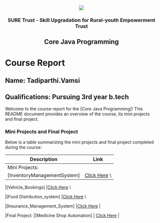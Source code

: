 <!-- PROJECT LOGO -->
<br />

<div align="center">
   <img src='https://user-images.githubusercontent.com/73131499/166115643-d3187f47-d38f-41b2-ae42-5ecbbc60de14.png' />


<h3 align="center">SURE Trust - Skill Upgradation for Rural-youth Empowerment Trust</h3>
  <h2> Core Java Programming </h2>
</div>

# Course Report

## Name: Tadiparthi.Vamsi

## Qualifications: Pursuing 3rd year b.tech

Welcome to the course report for the [Core Java Programming]! This README document provides an overview of the course, its mini projects and final project.

### Mini Projects and Final Project

Below is a table summarizing the mini projects and final project completed during the course:

| Description                     | Link                                   |
|--------------------------------|-----------------------------------------|
| Mini Projects: 
|[InventoryManagementSystem]    |[Click Here](https://github.com/sure-trust/G12_JAVA/tree/main/Mini%20Projects/Vamsi/Assignment_1) \

|[Vehicle_Bookings]            |[Click Here](https://github.com/sure-trust/G12_JAVA/tree/main/Mini%20Projects/Vamsi/Assignment_2) \

|[Food Distribution_system]    |[Click Here](https://github.com/sure-trust/G12_JAVA/tree/main/Mini%20Projects/Vamsi/Assignment_3) \

|[Insurance_Management_System] |[Click Here](https://github.com/sure-trust/G12_JAVA/tree/main/Mini%20Projects/Vamsi/Assignment_4) |

|Final Project: 
|[Medicine Shop Automation]   | [Click Here](https://github.com/sure-trust/G12_JAVA/tree/main/Final%20Capstone%20Project/Vamsi/MedicineShopAutomation)   |
